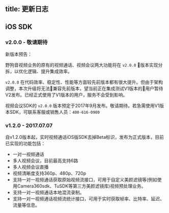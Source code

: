 
title: 更新日志
---

## iOS SDK

### v2.0.0 - 敬请期待

新版本预告：

野狗音视频业务的原有的视频通话、视频会议两大功能将在 `v2.0.0` 版本实现分拆，以优化逻辑、提升集成效率。

`v2.0.0` 在代码效率、稳定性、性能等方面较先前版本都有很大提升。但由于架构调整，本次升级将无法兼容先前版本，望当前正在集成测试V1版本的用户暂待V2发布。已经正式使用了V1版本的用户，服务不会受到影响。

视频会议SDK的 `v2.0.0` 版本预定于2017年9月发布。敬请期待。若急需使用V1版本SDK，可联系客服或销售人员：`400-616-0980`

### v1.2.0 - 2017.07.07

自v1.2.0版本起，实时视频通话iOS版SDK去掉Beta标识，发布为正式版本，目前已实现的功能包括：

- 一对一视频通话
- 多人视频会议，目前最高支持6路
- 多人视频会议直播
- 视频清晰度支持360p、480p、720p
- 支持一对一视频通话获取原始视频流接口，可用于自定义美颜滤镜等(例如使用Camera360sdk、TuSDK等第三方美颜滤镜库)视频预处理业务。
- 支持一对一视频通话本地混流录制。
- 支持一对一视频通话视频流统计接口，可用于实时获取帧率、比特率、延迟、流量等信息。

